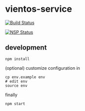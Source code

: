 # vientos-service

[![Build Status](https://travis-ci.org/vientos/vientos-service.svg?branch=staging)](https://travis-ci.org/vientos/vientos-service)

[![NSP Status](https://nodesecurity.io/orgs/vientos/projects/007b4e6c-aa76-46b0-bf8c-dc1ba9f5581b/badge)](https://nodesecurity.io/orgs/vientos/projects/007b4e6c-aa76-46b0-bf8c-dc1ba9f5581b)
## development

```shell
npm install
```

(optional) customize configuration in

```shell
cp env.example env
# edit env
source env
```

finally

```shell
npm start
```
